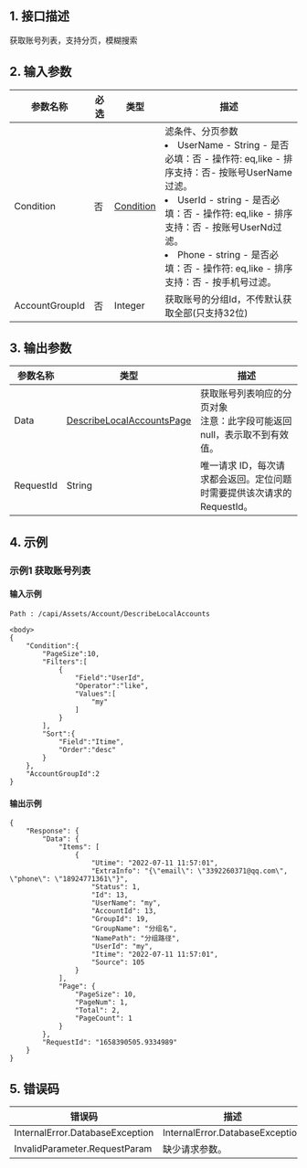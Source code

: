 ## 1. 接口描述




获取账号列表，支持分页，模糊搜索

<div class="rno-api-explorer">
    <div class="rno-api-explorer-inner">
        <div class="rno-api-explorer-hd">
            <div class="rno-api-explorer-title">
            </div>
        </div>
        <div class="rno-api-explorer-body">
            <div class="rno-api-explorer-cont">
            </div>
        </div>
    </div>
</div>

## 2. 输入参数


| 参数名称 | 必选 | 类型 | 描述 |
|---------|---------|---------|---------|
| Condition | 否 | [Condition](/开放API/云规范接口/版本：2022-06-01/数据结构.md#Condition) | 滤条件、分页参数<br/><li>UserName - String - 是否必填：否 - 操作符: eq,like  - 排序支持：否- 按账号UserName过滤。</li><li>UserId - string - 是否必填：否 - 操作符: eq,like  - 排序支持：否 - 按账号UserNd过滤。</li><li>Phone - string - 是否必填：否 - 操作符: eq,like - 排序支持：否 - 按手机号过滤。</li> |
| AccountGroupId | 否 | Integer | 获取账号的分组Id，不传默认获取全部(只支持32位) |

## 3. 输出参数

| 参数名称 | 类型 | 描述 |
|---------|---------|---------|
| Data | [DescribeLocalAccountsPage](/开放API/云规范接口/版本：2022-06-01/数据结构.md#DescribeLocalAccountsPage) | 获取账号列表响应的分页对象<br/>注意：此字段可能返回 null，表示取不到有效值。|
| RequestId | String | 唯一请求 ID，每次请求都会返回。定位问题时需要提供该次请求的 RequestId。|

## 4. 示例

### 示例1 获取账号列表

#### 输入示例

```
Path : /capi/Assets/Account/DescribeLocalAccounts

<body>
{
    "Condition":{
        "PageSize":10,
        "Filters":[
            {
                "Field":"UserId",
                "Operator":"like",
                "Values":[
                    "my"
                ]
            }
        ],
        "Sort":{
            "Field":"Itime",
            "Order":"desc"
        }
    },
    "AccountGroupId":2
}
```

#### 输出示例

```
{
    "Response": {
        "Data": {
            "Items": [
                {
                    "Utime": "2022-07-11 11:57:01",
                    "ExtraInfo": "{\"email\": \"3392260371@qq.com\", \"phone\": \"18924771361\"}",
                    "Status": 1,
                    "Id": 13,
                    "UserName": "my",
                    "AccountId": 13,
                    "GroupId": 19,
                    "GroupName": "分组名",
                    "NamePath": "分组路径",
                    "UserId": "my",
                    "Itime": "2022-07-11 11:57:01",
                    "Source": 105
                }
            ],
            "Page": {
                "PageSize": 10,
                "PageNum": 1,
                "Total": 2,
                "PageCount": 1
            }
        },
        "RequestId": "1658390505.9334989"
    }
}
```












## 5. 错误码


| 错误码 | 描述 |
|---------|---------|
| InternalError.DatabaseException | InternalError.DatabaseException |
| InvalidParameter.RequestParam | 缺少请求参数。 |
